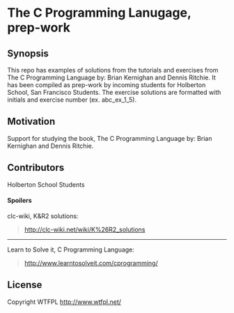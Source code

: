 # The C Programming Lanugage, prep-work #

## Synopsis ##

This repo has examples of solutions from the tutorials and exercises from The C Programming Language by: Brian Kernighan and Dennis Ritchie.  It has been compiled as prep-work by incoming students for Holberton School, San Francisco Students.  The exercise solutions are formatted with initials and exercise number (ex. abc_ex_1_5).

## Motivation ##

Support for studying the book, The C Programming Language by: Brian Kernighan and Dennis Ritchie.

## Contributors ###

Holberton School Students

#### Spoilers ####

clc-wiki, K&R2 solutions:
> http://clc-wiki.net/wiki/K%26R2_solutions
- - - -
Learn to Solve it, C Programming Language:
> http://www.learntosolveit.com/cprogramming/

## License ##

Copyright WTFPL http://www.wtfpl.net/